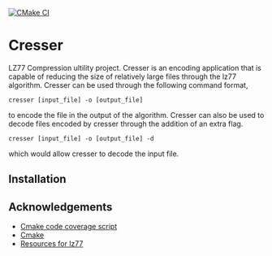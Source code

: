 [![CMake CI](https://github.com/Gabau/cresser-private/actions/workflows/cmake.yml/badge.svg)](https://github.com/Gabau/cresser-private/actions/workflows/cmake.yml)


# Cresser

LZ77 Compression ultility project. Cresser is an encoding application that is capable
of reducing the size of relatively large files through the lz77 algorithm. 
Cresser can be used through the following command format,

```
cresser [input_file] -o [output_file]
```
to encode the file in the output of the algorithm. Cresser can also be used to 
decode files encoded by cresser through the addition of an extra flag.

```
cresser [input_file] -o [output_file] -d
```
which would allow cresser to decode the input file.

## Installation



## Acknowledgements

 * [Cmake code coverage script](https://github.com/bilke/cmake-modules/blob/master/CodeCoverage.cmake)
 * [Cmake](https://cmake.org/)
 * [Resources for lz77](https://en.wikipedia.org/wiki/LZ77_and_LZ78)



